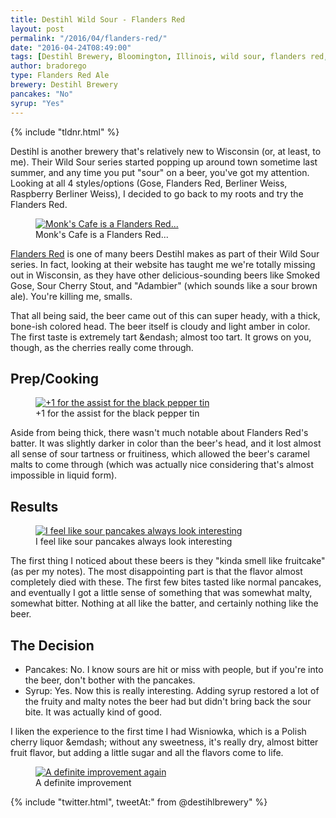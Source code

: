 ```yaml
---
title: Destihl Wild Sour - Flanders Red
layout: post
permalink: "/2016/04/flanders-red/"
date: "2016-04-24T08:49:00"
tags: [Destihl Brewery, Bloomington, Illinois, wild sour, flanders red, sour ale]
author: bradorego
type: Flanders Red Ale
brewery: Destihl Brewery
pancakes: "No"
syrup: "Yes"
---
```


{% include "tldnr.html" %}

Destihl is another brewery that's relatively new to Wisconsin (or, at least, to me). Their Wild Sour series started popping up around town sometime last summer, and any time you put "sour" on a beer, you've got my attention. Looking at all 4 styles/options (Gose, Flanders Red, Berliner Weiss, Raspberry Berliner Weiss), I decided to go back to my roots and try the Flanders Red.

<figure class="imageWrap">
  <a href="{{ site.url }}/assets/full/flandersred/beer.jpg" target="_blank">
    <img src="{{ site.url }}/assets/compressed/flandersred/beer.jpg" alt="Monk's Cafe is a Flanders Red..." />
  </a>
  <figcaption>
    Monk's Cafe is a Flanders Red...
  </figcaption>
</figure>

<a href="http://www.destihlbrewery.com/wild-sour-series.html#wsb-element-3a89692f-51d0-41b2-9c6f-bd2ffec19da6" target="_blank">Flanders Red</a> is one of many beers Destihl makes as part of their Wild Sour series. In fact, looking at their website has taught me we're totally missing out in Wisconsin, as they have other delicious-sounding beers like Smoked Gose, Sour Cherry Stout, and "Adambier" (which sounds like a sour brown ale). You're killing me, smalls.

That all being said, the beer came out of this can super heady, with a thick, bone-ish colored head. The beer itself is cloudy and light amber in color. The first taste is extremely tart &endash; almost too tart. It grows on you, though, as the cherries really come through.

## Prep/Cooking

<figure class="imageWrap">
  <a href="{{ site.url }}/assets/full/flandersred/batter.jpg" target="_blank">
    <img src="{{ site.url }}/assets/compressed/flandersred/batter.jpg" alt="+1 for the assist for the black pepper tin" />
  </a>
  <figcaption>
    +1 for the assist for the black pepper tin
  </figcaption>
</figure>

Aside from being thick, there wasn't much notable about Flanders Red's batter. It was slightly darker in color than the beer's head, and it lost almost all sense of sour tartness or fruitiness, which allowed the beer's caramel malts to come through (which was actually nice considering that's almost impossible in liquid form).

## Results

<figure class="imageWrap">
  <a href="{{ site.url }}/assets/full/flandersred/pancakes.jpg" target="_blank">
    <img src="{{ site.url }}/assets/compressed/flandersred/pancakes.jpg" alt="I feel like sour pancakes always look interesting" />
  </a>
  <figcaption>
    I feel like sour pancakes always look interesting
  </figcaption>
</figure>

The first thing I noticed about these beers is they "kinda smell like fruitcake" (as per my notes). The most disappointing part is that the flavor almost completely died with these. The first few bites tasted like normal pancakes, and eventually I got a little sense of something that was somewhat malty, somewhat bitter. Nothing at all like the batter, and certainly nothing like the beer.

## The Decision

* Pancakes: No. I know sours are hit or miss with people, but if you're into the beer, don't bother with the pancakes.
* Syrup: Yes. Now this is really interesting. Adding syrup restored a lot of the fruity and malty notes the beer had but didn't bring back the sour bite. It was actually kind of good.

I liken the experience to the first time I had Wisniowka, which is a Polish cherry liquor &emdash; without any sweetness, it's really dry, almost bitter fruit flavor, but adding a little sugar and all the flavors come to life.

<figure class="imageWrap">
  <a href="{{ site.url }}/assets/full/flandersred/syrup.jpg" target="_blank">
    <img src="{{ site.url }}/assets/compressed/flandersred/syrup.jpg" alt="A definite improvement again" />
  </a>
  <figcaption>
    A definite improvement
  </figcaption>
</figure>

{% include "twitter.html", tweetAt:" from @destihlbrewery" %}
